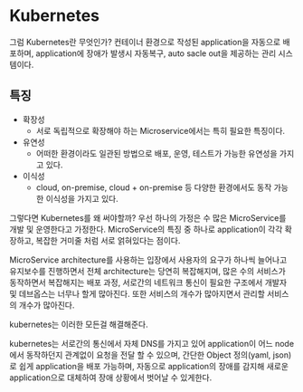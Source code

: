 # Kubernetes
그럼 Kubernetes란 무엇인가?
컨테이너 환경으로 작성된 application을 자동으로 배포하며, application에 장애가 발생시 자동복구, auto sacle out을 제공하는 관리 시스템이다.

## 특징 
- 확장성 
	- 서로 독립적으로 확장해야 하는 Microservice에서는 특히 필요한 특징이다.
- 유연성 
	- 어떠한 환경이라도 일관된 방법으로 배포, 운영, 테스트가 가능한 유연성을 가지고 있다.
- 이식성
	- cloud, on-premise, cloud + on-premise 등 다양한 환경에서도 동작 가능한 이식성을 가지고 있다.
    
그렇다면 Kubernetes를 왜 써야할까?
우선 하나의 가정은 수 많은 MicroService를 개발 및 운영한다고 가정한다.
MicroService의 특징 중 하나로 application이 각각 확장하고, 복잡한 거미줄 처럼 서로 얽혀있다는 점이다.

MicroService architecture를 사용하는 입장에서 사용자의 요구가 하나씩 늘어나고 유지보수를 진행하면서 전체 architecture는 당연히 복잡해지며, 많은 수의 서비스가 동작하면서 복잡해지는 배포 과정, 서로간의 네트워크 통신이 필요한 구조에서 개발자 및 데브옵스는 너무나 할게 많아진다. 또한 서비스의 개수가 많아지면서 관리할 서비스의 개수가 많아진다.

kubernetes는 이러한 모든걸 해결해준다.

kubernetes는 서로간의 통신에서 자체 DNS를 가지고 있어 application이 어느 node에서 동작하던지 관계없이 요청을 전달 할 수 있으며, 간단한 Object 정의(yaml, json)로 쉽게 application을 배포 가능하며, 자동으로 application의 장애를 감지해 새로운 application으로 대체하여 장애 상황에서 벗어날 수 있게한다.

